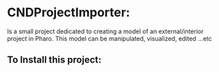 # CNDProjectImporter:
Is a small project dedicated to creating a model of an external/interior project in Pharo. This model can be manipulated, visualized, edited ...etc

## To Install this project:

``` Smalltalk 
```
